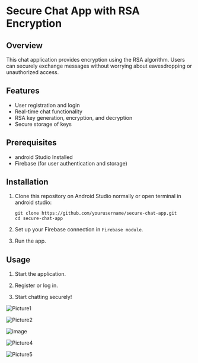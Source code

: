 # Secure Chat App with RSA Encryption

## Overview
This chat application provides encryption using the RSA algorithm. Users can securely exchange messages without worrying about eavesdropping or unauthorized access.

## Features
- User registration and login
- Real-time chat functionality
- RSA key generation, encryption, and decryption
- Secure storage of keys

## Prerequisites
- android Studio Installed
- Firebase (for user authentication and storage)

## Installation
1. Clone this repository on Android Studio normally or open terminal in android studio:
   ```
   git clone https://github.com/yourusername/secure-chat-app.git
   cd secure-chat-app
   ```

2. Set up your Firebase connection in `Firebase module`.

3. Run the app.

## Usage
1. Start the application.

2. Register or log in.

3. Start chatting securely!


![Picture1](https://github.com/Puru-G/Secure-Chat-App/assets/121534350/2f0bd799-b6ab-4ae5-bf67-4baf308af3f7)

![Picture2](https://github.com/Puru-G/Secure-Chat-App/assets/121534350/44c093c5-0594-481c-912f-c4f05584004d)

![image](https://github.com/Puru-G/Secure-Chat-App/assets/121534350/8c2f00f9-cd1d-46ee-9903-22d5fc9fd176)


![Picture4](https://github.com/Puru-G/Secure-Chat-App/assets/121534350/98c1fb7d-b771-4620-9832-32ea7fdad4dc)

![Picture5](https://github.com/Puru-G/Secure-Chat-App/assets/121534350/d3ae4a12-c442-4534-b8f9-649aacdac0ac)
